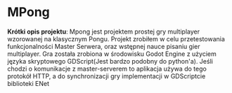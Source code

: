 # MPong

**Krótki opis projektu**:
Mpong jest projektem prostej gry multiplayer wzorowanej na klasycznym Pongu. Projekt zrobiłem w celu przetestowania funkcjonalności Master Serwera, oraz wstępnej nauce pisaniu gier multiplayer. Gra została zrobiona w środowisku Godot Engine z użyciem języka skryptowego GDScript(Jest bardzo podobny do python'a). Jeśli chodzi o komunikacje z master-serverem to aplikacja używa do tego protokół HTTP, a do synchronizacji gry implementacji w GDScriptcie biblioteki ENet